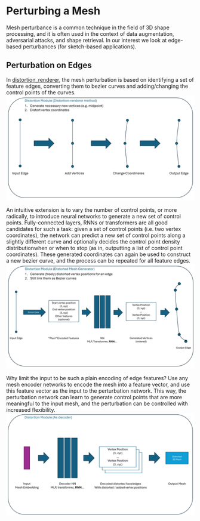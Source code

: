 # Perturbing a Mesh
Mesh perturbance is a common technique in the field of 3D shape processing, and it is often used in the context of data augmentation, adversarial attacks, and shape retrieval. In our interest we look at edge-based perturbances (for sketch-based applications).

## Perturbation on Edges
In [distortion_renderer](https://github.com/SanBingYouYong/distortion-renderer), the mesh perturbation is based on identifying a set of feature edges, converting them to bezier curves and adding/changing the control points of the curves. 
![distortion_renderer](./figs/dm_dr.png)

An intuitive extension is to vary the number of control points, or more radically, to introduce neural networks to generate a new set of control points. Fully-connected layers, RNNs or transformers are all good candidates for such a task: given a set of control points (i.e. two vertex coordinates), the network can predict a new set of control points along a slightly different curve and optionally decides the control point density distributionwhen or when to stop (as in, outputting a list of control point coordinates). These generated coordinates can again be used to construct a new bezier curve, and the process can be repeated for all feature edges.
![nn_perturb](./figs/dm_dmg.png)

Why limit the input to be such a plain encoding of edge features? Use any mesh encoder networks to encode the mesh into a feature vector, and use this feature vector as the input to the perturbation network. This way, the perturbation network can learn to generate control points that are more meaningful to the input mesh, and the perturbation can be controlled with increased flexibility.
![encoder_perturb](./figs/dm_ad.png)
